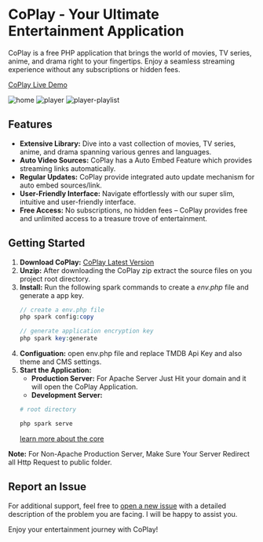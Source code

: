 # CoPlay - Your Ultimate Entertainment Application

CoPlay is a free PHP application that brings the world of movies, TV series, anime, and drama right to your fingertips. Enjoy a seamless streaming experience without any subscriptions or hidden fees.

[CoPlay Live Demo](http://coplay.evolesoft.com)

![home](https://github.com/user-attachments/assets/d35cd418-f638-4794-9aab-0876a57bde94)
![player](https://github.com/user-attachments/assets/74d96d0d-91a6-4212-88b1-a0e2c65782dd)
![player-playlist](https://github.com/user-attachments/assets/d213f4ec-7ed4-43a6-8a98-1c17912d4bcd)


## Features
- **Extensive Library:** Dive into a vast collection of movies, TV series, anime, and drama spanning various genres and languages.
- **Auto Video Sources:** CoPlay has a Auto Embed Feature which provides streaming links automatically.
- **Regular Updates:** CoPlay provide integrated auto update mechanism for auto embed sources/link.
- **User-Friendly Interface:** Navigate effortlessly with our super slim, intuitive and user-friendly interface.
- **Free Access:** No subscriptions, no hidden fees – CoPlay provides free and unlimited access to a treasure trove of entertainment.


## Getting Started
1. **Download CoPlay:** [CoPlay Latest Version](https://github.com/vulcanphp/coplay/releases/latest)
2. **Unzip:** After downloading the CoPlay zip extract the source files on you project root directory.
3. **Install:** Run the following spark commands to create a *env.php* file and generate a app key. 
    ```php
    // create a env.php file
    php spark config:copy

    // generate application encryption key
    php spark key:generate
   ```
4. **Configuation:** open env.php file and replace TMDB Api Key and also theme and CMS settings.
5. **Start the Application:**
    - **Production Server:** For Apache Server Just Hit your domain and it will open the CoPlay Application.
    - **Development Server:**
    ```bash
    # root directory

    php spark serve
   ```
   [learn more about the core](https://tinymvc.github.io)

**Note:** For Non-Apache Production Server, Make Sure Your Server Redirect all Http Request to public folder.

## Report an Issue
For additional support, feel free to [open a new issue](https://github.com/vulcanphp/coplay/issues) with a detailed description of the problem you are facing. I will be happy to assist you.

Enjoy your entertainment journey with CoPlay!
